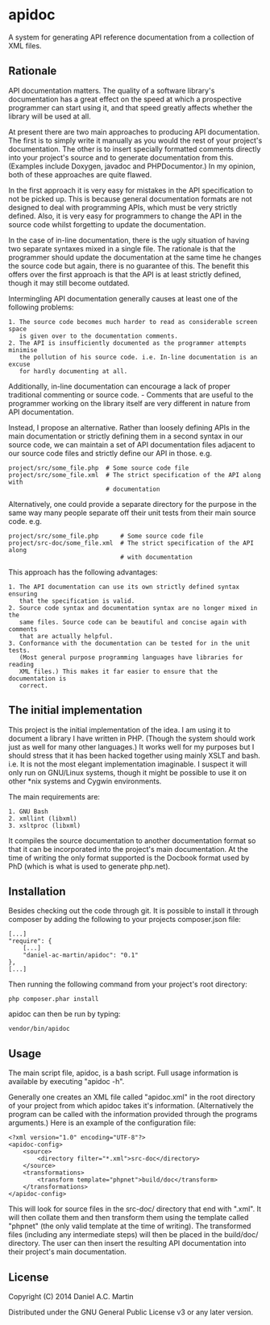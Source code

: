 # apidoc

A system for generating API reference documentation from a collection of XML
files.

## Rationale

API documentation matters. The quality of a software library's documentation has a
great effect on the speed at which a prospective programmer can start using it,
and that speed greatly affects whether the library will be used at all.

At present there are two main approaches to producing API documentation. The
first is to simply write it manually as you would the rest of your project's
documentation. The other is to insert specially formatted comments directly into
your project's source and to generate documentation from this. (Examples include
Doxygen, javadoc and PHPDocumentor.) In my opinion, both of these approaches are
quite flawed.

In the first approach it is very easy for mistakes in the API specification to
not be picked up. This is because general documentation formats are not designed
to deal with programming APIs, which must be very strictly defined. Also, it is
very easy for programmers to change the API in the source code whilst forgetting
to update the documentation.

In the case of in-line documentation, there is the ugly situation of having two
separate syntaxes mixed in a single file. The rationale is that the programmer
should update the documentation at the same time he changes the source code but
again, there is no guarantee of this. The benefit this offers over the first
approach is that the API is at least strictly defined, though it may still
become outdated.

Intermingling API documentation generally causes at least one of the following
problems:

	1. The source code becomes much harder to read as considerable screen space
	   is given over to the documentation comments.
	2. The API is insufficiently documented as the programmer attempts minimise
	   the pollution of his source code. i.e. In-line documentation is an excuse
	   for hardly documenting at all.

Additionally, in-line documentation can encourage a lack of proper traditional
commenting or source code. - Comments that are useful to the programmer working
on the library itself are very different in nature from API documentation.

Instead, I propose an alternative. Rather than loosely defining APIs in the main
documentation or strictly defining them in a second syntax in our source code,
we can maintain a set of API documentation files adjacent to our source code
files and strictly define our API in those. e.g.

	project/src/some_file.php  # Some source code file
	project/src/some_file.xml  # The strict specification of the API along with
	                           # documentation

Alternatively, one could provide a separate directory for the purpose in the
same way many people separate off their unit tests from their main source code.
e.g.

	project/src/some_file.php      # Some source code file
	project/src-doc/some_file.xml  # The strict specification of the API along
	                               # with documentation

This approach has the following advantages:

	1. The API documentation can use its own strictly defined syntax ensuring
	   that the specification is valid.
	2. Source code syntax and documentation syntax are no longer mixed in the
	   same files. Source code can be beautiful and concise again with comments 
	   that are actually helpful.
	3. Conformance with the documentation can be tested for in the unit tests.
	   (Most general purpose programming languages have libraries for reading
	   XML files.) This makes it far easier to ensure that the documentation is
	   correct.

## The initial implementation

This project is the initial implementation of the idea. I am using it to
document a library I have written in PHP. (Though the system should work just as
well for many other languages.) It works well for my purposes but I should
stress that it has been hacked together using mainly XSLT and bash. i.e. It
is not the most elegant implementation imaginable. I suspect it will only run on
GNU/Linux systems, though it might be possible to use it on other *nix systems
and Cygwin environments.

The main requirements are:

	1. GNU Bash
	2. xmllint (libxml)
	3. xsltproc (libxml)

It compiles the source documentation to another documentation format so that it
can be incorporated into the project's main documentation. At the time of
writing the only format supported is the Docbook format used by PhD (which is
what is used to generate php.net).

## Installation

Besides checking out the code through git. It is possible to install it through
composer by adding the following to your projects composer.json file:

	[...]
	"require": {
		[...]
		"daniel-ac-martin/apidoc": "0.1"
	},
	[...]

Then running the following command from your project's root directory:

	php composer.phar install

apidoc can then be run by typing:

	vendor/bin/apidoc

## Usage

The main script file, apidoc, is a bash script. Full usage information is
available by executing "apidoc -h".

Generally one creates an XML file called "apidoc.xml" in the root directory of
your project from which apidoc takes it's information. (Alternatively the
program can be called with the information provided through the programs
arguments.) Here is an example of the configuration file:

	<?xml version="1.0" encoding="UTF-8"?>
	<apidoc-config>
		<source>
			<directory filter="*.xml">src-doc</directory>
		</source>
		<transformations>
			<transform template="phpnet">build/doc</transform>
		</transformations>
	</apidoc-config>

This will look for source files in the src-doc/ directory that end with ".xml".
It will then collate them and then transform them using the template called
"phpnet" (the only valid template at the time of writing). The transformed files
(including any intermediate steps) will then be placed in the build/doc/
directory. The user can then insert the resulting API documentation into their
project's main documentation.

## License

Copyright (C) 2014 Daniel A.C. Martin

Distributed under the GNU General Public License v3 or any later version.
